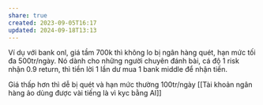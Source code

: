 ```yaml
---
share: true
created: 2023-09-05T16:17
updated: 2024-09-18T13:13
---
```

Ví dụ với bank onl, giá tầm 700k thì không lo bị ngân hàng quét, hạn mức tối đa 500tr/ngày. Nó dành cho những người chuyên đánh bài, cá độ 1 risk nhận 0.9 return, thì tiền lời 1 lần dư mua 1 bank middle để nhận tiền.

Giá thấp hơn thì dễ bị quét và hạn mức thường 100tr/ngày
[[Tài khoản ngân hàng ảo dùng được vài tiếng là vì kyc bằng AI]]
